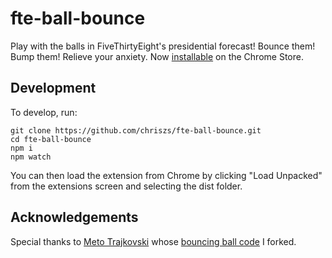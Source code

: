 # fte-ball-bounce
 
Play with the balls in FiveThirtyEight's presidential forecast! Bounce them! Bump them! Relieve your anxiety. Now [installable](https://chrome.google.com/webstore/detail/election-forecast-ball-pi/bcmcdcofkamibaocdbjlbnjnkkkkldba?hl=en&authuser=0) on the Chrome Store.

## Development

To develop, run:
```
git clone https://github.com/chriszs/fte-ball-bounce.git
cd fte-ball-bounce
npm i
npm watch
```

You can then load the extension from Chrome by clicking "Load Unpacked" from the extensions screen and selecting the dist folder.

## Acknowledgements

Special thanks to [Meto Trajkovski](https://github.com/MTrajK) whose [bouncing ball code](https://github.com/MTrajK/bouncing-balls) I forked.
